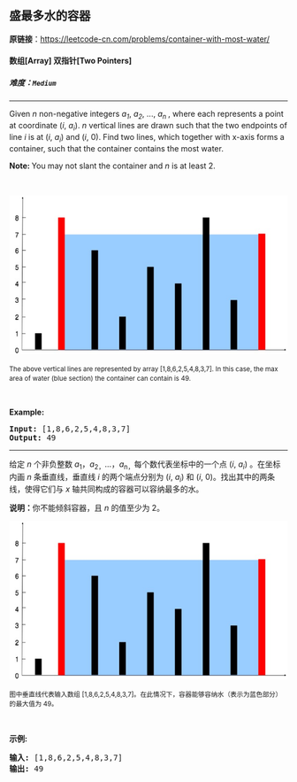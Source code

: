 ## 盛最多水的容器

**原链接**：<https://leetcode-cn.com/problems/container-with-most-water/>

#### 数组[Array]    双指针[Two Pointers]    

##### 难度：**`Medium`**

----- 
<p>Given <i>n</i> non-negative integers <i>a<sub>1</sub></i>, <i>a<sub>2</sub></i>, ..., <i>a<sub>n&nbsp;</sub></i>, where each represents a point at coordinate (<i>i</i>, <i>a<sub>i</sub></i>). <i>n</i> vertical lines are drawn such that the two endpoints of line <i>i</i> is at (<i>i</i>, <i>a<sub>i</sub></i>) and (<i>i</i>, 0). Find two lines, which together with x-axis forms a container, such that the container contains the most water.</p>

<p><strong>Note:&nbsp;</strong>You may not slant the container and <i>n</i> is at least 2.</p>

<p>&nbsp;</p>

<p><img alt="" src="../../static/2018/07/17/question_11.jpg" style="width: 600px; height: 287px;" /></p>

<p><small>The above vertical lines are represented by array [1,8,6,2,5,4,8,3,7]. In this case, the max area of water (blue section) the container can contain&nbsp;is 49. </small></p>

<p>&nbsp;</p>

<p><strong>Example:</strong></p>

<pre>
<strong>Input:</strong> [1,8,6,2,5,4,8,3,7]
<strong>Output:</strong> 49</pre>


----- 
<p>给定 <em>n</em> 个非负整数 <em>a</em><sub>1</sub>，<em>a</em><sub>2，</sub>...，<em>a</em><sub>n，</sub>每个数代表坐标中的一个点&nbsp;(<em>i</em>,&nbsp;<em>a<sub>i</sub></em>) 。在坐标内画 <em>n</em> 条垂直线，垂直线 <em>i</em>&nbsp;的两个端点分别为&nbsp;(<em>i</em>,&nbsp;<em>a<sub>i</sub></em>) 和 (<em>i</em>, 0)。找出其中的两条线，使得它们与&nbsp;<em>x</em>&nbsp;轴共同构成的容器可以容纳最多的水。</p>

<p><strong>说明：</strong>你不能倾斜容器，且&nbsp;<em>n</em>&nbsp;的值至少为 2。</p>

<p><img alt="" src="../../static/2018/07/25/question_11.jpg" style="height: 287px; width: 600px;"></p>

<p><small>图中垂直线代表输入数组 [1,8,6,2,5,4,8,3,7]。在此情况下，容器能够容纳水（表示为蓝色部分）的最大值为&nbsp;49。</small></p>

<p>&nbsp;</p>

<p><strong>示例:</strong></p>

<pre><strong>输入:</strong> [1,8,6,2,5,4,8,3,7]
<strong>输出:</strong> 49</pre>
